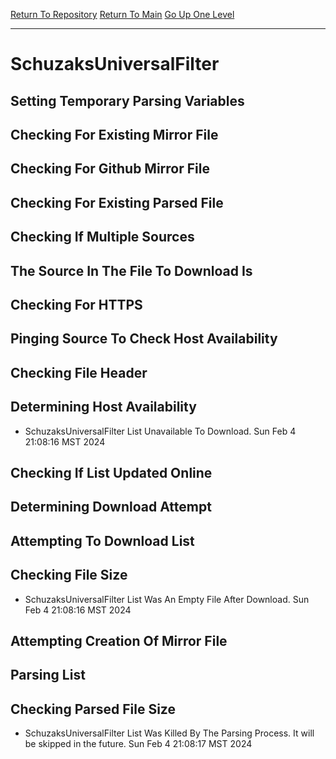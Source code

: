 [Return To Repository](https://github.com/DigitalWarrior/piholeparser/)
[Return To Main](https://github.com/DigitalWarrior/piholeparser/blob/master/RecentRunLogs/Mainlog.md)
[Go Up One Level](https://github.com/DigitalWarrior/piholeparser/blob/master/RecentRunLogs/TopLevelScripts/30-Processing-External-Blacklists.md)
____________________________________
# SchuzaksUniversalFilter
## Setting Temporary Parsing Variables
## Checking For Existing Mirror File
## Checking For Github Mirror File
## Checking For Existing Parsed File
## Checking If Multiple Sources
## The Source In The File To Download Is
## Checking For HTTPS
## Pinging Source To Check Host Availability
## Checking File Header
## Determining Host Availability
* SchuzaksUniversalFilter List Unavailable To Download. Sun Feb  4 21:08:16 MST 2024
## Checking If List Updated Online
## Determining Download Attempt
## Attempting To Download List
## Checking File Size
* SchuzaksUniversalFilter List Was An Empty File After Download. Sun Feb  4 21:08:16 MST 2024
## Attempting Creation Of Mirror File
## Parsing List
## Checking Parsed File Size
* SchuzaksUniversalFilter List Was Killed By The Parsing Process. It will be skipped in the future. Sun Feb  4 21:08:17 MST 2024

